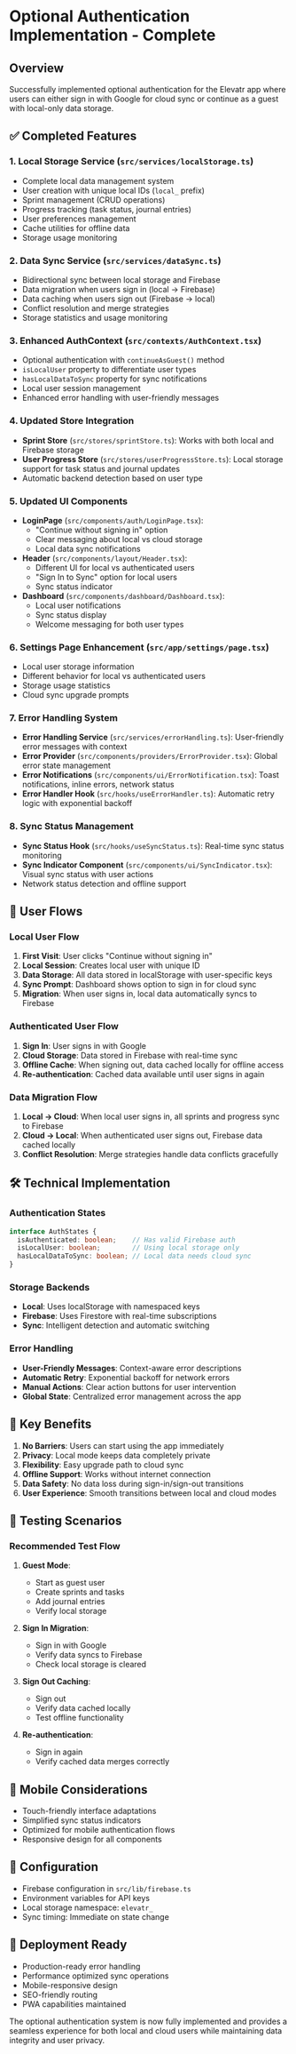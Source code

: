 # Optional Authentication Implementation - Complete

## Overview
Successfully implemented optional authentication for the Elevatr app where users can either sign in with Google for cloud sync or continue as a guest with local-only data storage.

## ✅ Completed Features

### 1. **Local Storage Service** (`src/services/localStorage.ts`)
- Complete local data management system
- User creation with unique local IDs (`local_` prefix)
- Sprint management (CRUD operations)
- Progress tracking (task status, journal entries)
- User preferences management
- Cache utilities for offline data
- Storage usage monitoring

### 2. **Data Sync Service** (`src/services/dataSync.ts`)
- Bidirectional sync between local storage and Firebase
- Data migration when users sign in (local → Firebase)
- Data caching when users sign out (Firebase → local)
- Conflict resolution and merge strategies
- Storage statistics and usage monitoring

### 3. **Enhanced AuthContext** (`src/contexts/AuthContext.tsx`)
- Optional authentication with `continueAsGuest()` method
- `isLocalUser` property to differentiate user types
- `hasLocalDataToSync` property for sync notifications
- Local user session management
- Enhanced error handling with user-friendly messages

### 4. **Updated Store Integration**
- **Sprint Store** (`src/stores/sprintStore.ts`): Works with both local and Firebase storage
- **User Progress Store** (`src/stores/userProgressStore.ts`): Local storage support for task status and journal updates
- Automatic backend detection based on user type

### 5. **Updated UI Components**
- **LoginPage** (`src/components/auth/LoginPage.tsx`): 
  - "Continue without signing in" option
  - Clear messaging about local vs cloud storage
  - Local data sync notifications
- **Header** (`src/components/layout/Header.tsx`):
  - Different UI for local vs authenticated users
  - "Sign In to Sync" option for local users
  - Sync status indicator
- **Dashboard** (`src/components/dashboard/Dashboard.tsx`):
  - Local user notifications
  - Sync status display
  - Welcome messaging for both user types

### 6. **Settings Page Enhancement** (`src/app/settings/page.tsx`)
- Local user storage information
- Different behavior for local vs authenticated users
- Storage usage statistics
- Cloud sync upgrade prompts

### 7. **Error Handling System**
- **Error Handling Service** (`src/services/errorHandling.ts`): User-friendly error messages with context
- **Error Provider** (`src/components/providers/ErrorProvider.tsx`): Global error state management
- **Error Notifications** (`src/components/ui/ErrorNotification.tsx`): Toast notifications, inline errors, network status
- **Error Handler Hook** (`src/hooks/useErrorHandler.ts`): Automatic retry logic with exponential backoff

### 8. **Sync Status Management**
- **Sync Status Hook** (`src/hooks/useSyncStatus.ts`): Real-time sync status monitoring
- **Sync Indicator Component** (`src/components/ui/SyncIndicator.tsx`): Visual sync status with user actions
- Network status detection and offline support

## 🔄 User Flows

### Local User Flow
1. **First Visit**: User clicks "Continue without signing in"
2. **Local Session**: Creates local user with unique ID
3. **Data Storage**: All data stored in localStorage with user-specific keys
4. **Sync Prompt**: Dashboard shows option to sign in for cloud sync
5. **Migration**: When user signs in, local data automatically syncs to Firebase

### Authenticated User Flow
1. **Sign In**: User signs in with Google
2. **Cloud Storage**: Data stored in Firebase with real-time sync
3. **Offline Cache**: When signing out, data cached locally for offline access
4. **Re-authentication**: Cached data available until user signs in again

### Data Migration Flow
1. **Local → Cloud**: When local user signs in, all sprints and progress sync to Firebase
2. **Cloud → Local**: When authenticated user signs out, Firebase data cached locally
3. **Conflict Resolution**: Merge strategies handle data conflicts gracefully

## 🛠 Technical Implementation

### Authentication States
```typescript
interface AuthStates {
  isAuthenticated: boolean;    // Has valid Firebase auth
  isLocalUser: boolean;        // Using local storage only
  hasLocalDataToSync: boolean; // Local data needs cloud sync
}
```

### Storage Backends
- **Local**: Uses localStorage with namespaced keys
- **Firebase**: Uses Firestore with real-time subscriptions
- **Sync**: Intelligent detection and automatic switching

### Error Handling
- **User-Friendly Messages**: Context-aware error descriptions
- **Automatic Retry**: Exponential backoff for network errors
- **Manual Actions**: Clear action buttons for user intervention
- **Global State**: Centralized error management across the app

## 🎯 Key Benefits

1. **No Barriers**: Users can start using the app immediately
2. **Privacy**: Local mode keeps data completely private
3. **Flexibility**: Easy upgrade path to cloud sync
4. **Offline Support**: Works without internet connection
5. **Data Safety**: No data loss during sign-in/sign-out transitions
6. **User Experience**: Smooth transitions between local and cloud modes

## 🧪 Testing Scenarios

### Recommended Test Flow
1. **Guest Mode**: 
   - Start as guest user
   - Create sprints and tasks
   - Add journal entries
   - Verify local storage

2. **Sign In Migration**:
   - Sign in with Google
   - Verify data syncs to Firebase
   - Check local storage is cleared

3. **Sign Out Caching**:
   - Sign out
   - Verify data cached locally
   - Test offline functionality

4. **Re-authentication**:
   - Sign in again
   - Verify cached data merges correctly

## 📱 Mobile Considerations
- Touch-friendly interface adaptations
- Simplified sync status indicators
- Optimized for mobile authentication flows
- Responsive design for all components

## 🔧 Configuration
- Firebase configuration in `src/lib/firebase.ts`
- Environment variables for API keys
- Local storage namespace: `elevatr_`
- Sync timing: Immediate on state change

## 🚀 Deployment Ready
- Production-ready error handling
- Performance optimized sync operations
- Mobile-responsive design
- SEO-friendly routing
- PWA capabilities maintained

The optional authentication system is now fully implemented and provides a seamless experience for both local and cloud users while maintaining data integrity and user privacy.
